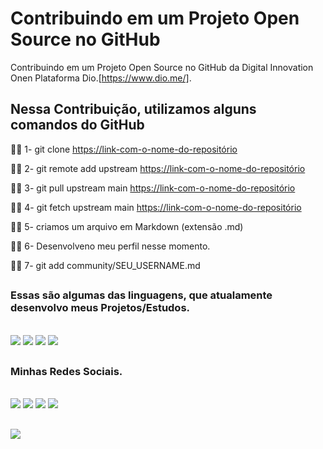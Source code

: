 

# Contribuindo em um Projeto Open Source no GitHub 

Contribuindo em um Projeto Open Source no GitHub da  Digital Innovation Onen Plataforma Dio.[https://www.dio.me/].

## Nessa Contribuição, utilizamos alguns comandos do GitHub

👩‍💻 1- git clone <https://link-com-o-nome-do-repositório>

👩‍💻 2- git remote add upstream <https://link-com-o-nome-do-repositório>

👩‍💻 3- git pull upstream main <https://link-com-o-nome-do-repositório>

👩‍💻 4- git fetch upstream main <https://link-com-o-nome-do-repositório>

👩‍💻 5- criamos um arquivo em Markdown (extensão .md) 

👩‍💻 6- Desenvolveno meu perfil nesse momento. 

👩‍💻 7- git add community/SEU_USERNAME.md

##
### Essas são algumas das linguagens, que atualamente desenvolvo meus Projetos/Estudos.
<div style="display: align-block"><br>
  <img src="https://img.shields.io/badge/Python-3776AB?style=for-the-badge&logo=python&logoColor=white" />
  <img src="https://img.shields.io/badge/HTML5-E34F26?style=for-the-badge&logo=html5&logoColor=white" />
  <img src="https://img.shields.io/badge/CSS3-1572B6?style=for-the-badge&logo=css3&logoColor=white" />
  <img src="https://img.shields.io/badge/JavaScript-323330?style=for-the-badge&logo=javascript&logoColor=F7DF1E" />
</div>
  
 ##
 ### Minhas Redes Sociais.
<div style="display: align-block"><br>
    <a href="https://www.linkedin.com/in/junior-alexandre-da-silva-3b03b5163/"><img src="https://img.shields.io/badge/LinkedIn-0077B5?style=for-the-badge&logo=linkedin&logoColor=white" /></a>
    <a href="https://www.instagram.com/junioralexandre88/"><img src="https://img.shields.io/badge/Instagram-E4405F?style=for-the-badge&logo=instagram&logoColor=white" /></a>
    <a href="https://twitter.com/JuniorASilva88"><img src="https://img.shields.io/badge/Twitter-1DA1F2?style=for-the-badge&logo=twitter&logoColor=white" /></a>
    <a href="https://beacons.ai/juniorsilva88"><img src="https://img.shields.io/badge/Beacons-45679?style=for-the-badge&logo=beacons&logoColor=white" /></a>
</div>  

##

<a href="https://github.com/anuraghazra/github-readme-stats">
  <img align="center" src="https://github-readme-stats.vercel.app/api?username=Juniorsilva88&show_icons=true&theme=merko&repo=github-readme-stats" />
</a>